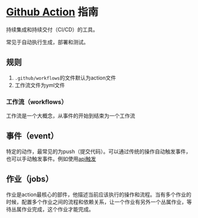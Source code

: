 # [Github Action](https://docs.github.com/zh/actions) 指南

持续集成和持续交付（CI/CD）的工具。

常见于自动执行生成，部署和测试。

## 规则

1. `.github/workflows`的文件默认为action文件
2. 工作流文件为yml文件

### 工作流（workflows）

工作流是一个大概念，从事件的开始到结束为一个工作流

## 事件（event）

特定的动作，最常见的为push（提交代码）。可以通过传统的操作自动触发事件，也可以手动触发事件。例如使用[api触发](https://docs.github.com/zh/rest/repos/repos?apiVersion=2022-11-28#create-a-repository-dispatch-event)

## 作业（jobs）

作业是action最核心的部件，他描述当前应该执行的操作和流程。当有多个作业的时候，配置多个作业之间的流程和依赖关系，让一个作业有另外一个丛属作业，等待丛属作业完成，这个作业才能完成。







